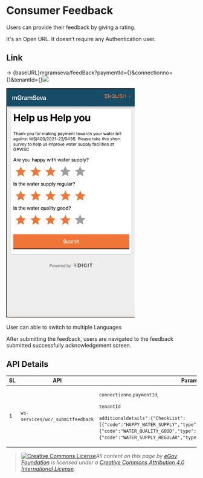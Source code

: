 # Consumer Feedback

Users can provide their feedback by giving a rating.

It's an Open URL. It doesn’t require any Authentication user.

## **Link**&#x20;

→ {baseURL}mgramseva/feedBack?paymentId={}\&connectionno={}\&tenantId={}![](blob:https://digit-discuss.atlassian.net/8d02670d-c0a7-4e16-a897-1e4fb97260de#media-blob-url=true\&id=b0c402cc-47b7-45ca-9b7e-e2e44a41707f\&collection=contentId-1930526721\&contextId=1930526721\&mimeType=image%2Fpng\&name=Screenshot%202021-09-21%20at%2010.50.52%20AM.png\&size=46317\&width=340\&height=607\&alt=)

![](<../../../../.gitbook/assets/image (68).png>)

User can able to switch to multiple Languages

After submitting the feedback, users are navigated to the feedback submitted successfully acknowledgement screen.

## **API Details**

| **SL** | **API**                          | **Params**                                                                                                                                                                                                                                                                                                                                      | **Description**             |
| ------ | -------------------------------- | ----------------------------------------------------------------------------------------------------------------------------------------------------------------------------------------------------------------------------------------------------------------------------------------------------------------------------------------------- | --------------------------- |
| 1      | `ws-services/wc/_submitfeedback` | <p><code>connectionno</code>,<code>paymentId</code>,</p><p><code>tenantId</code></p><p><code>additionaldetails":{"CheckList":[{"code":"HAPPY_WATER_SUPPLY","type":"SINGLE_SELECT","value":"3"},{"code":"WATER_QUALITY_GOOD","type":"SINGLE_SELECT","value":"5"},{"code":"WATER_SUPPLY_REGULAR","type":"SINGLE_SELECT","value":"5"}]}</code></p> | API to Submit user feedback |

> [![Creative Commons License](https://i.creativecommons.org/l/by/4.0/80x15.png)_​_](http://creativecommons.org/licenses/by/4.0/)_All content on this page by_ [_eGov Foundation_](https://egov.org.in/) _is licensed under a_ [_Creative Commons Attribution 4.0 International License_](http://creativecommons.org/licenses/by/4.0/)_._
